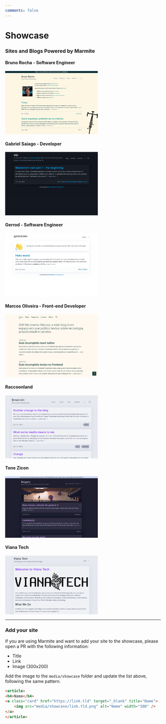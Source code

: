 ```yaml
---
comments: false
---
```

# Showcase

### Sites and Blogs Powered by Marmite

<!--

List of sites powered by Marmite

Title, link, image
Bruno Rocha, https://rochacbruno.com, rochacbruno.com.png
Gabriel Saiago - Developer, https://grsaiago.github.io/wipblog, grsaiago.github.io__wipblog.png
Gerrod - Software Engineer, https://gerrod.com, gerrod.dev.png
Marcos Oliveira - Front-end Developer, https://blog.bymarcos.com, blog.bymarcos.com.png
Racoonland, https://racoonland.us, racoonland.us.png
Tone, Zicon - Digital Artist, https://blog.zicon.no, blog.zicon.no.png
Viana Tech, https://vianatech.pt, vianatech.pt.png
 -->

<article>
<h4>Bruno Rocha - Software Engineer</h4>
<a class="card" href="https://rochacbruno.com" target="_blank" title="Bruno Rocha">
    <img src="media/showcase/rochacbruno.com.png" alt="Bruno Rocha" width="300" />
</a>
</article>

<article>
<h4>Gabriel Saiago - Developer</h4>
<a class="card" href="https://grsaiago.github.io/wipblog" target="_blank" title="Gabriel Saiago">
    <img src="media/showcase/grsaiago.github.io__wipblog.png" alt="Gabriel Saiago" width="300" />
</a>
</article>

<article>
<h4>Gerrod - Software Engineer</h4>
<a class="card" href="https://gerrod.dev" target="_blank" title="Gerrod">
    <img src="media/showcase/gerrod.dev.png" alt="Gerrod" width="300" />
</a>
</article>

<article>
<h4>Marcos Oliveira - Front-end Developer</h4>
<a class="card" href="https://blog.bymarcos.com" target="_blank" title="Marcos Oliveira">
    <img src="media/showcase/blog.bymarcos.com.png" alt="Marcos Oliveira" width="300" />
</a>
</article>

<article>
<h4>Raccoonland</h4>
<a class="card" href="https://raccoonland.us" target="_blank" title="raccoonland">
    <img src="media/showcase/raccoonland.us.png" alt="Racoonland" width="300" />
</a>
</article>

<article>
<h4>Tone Zicon</h4>
<a class="card" href="https://blog.zicon.no" target="_blank" title="zicon">
    <img src="media/showcase/blog.zicon.no.png" alt="Zicon" width="300" />
</a>
</article>

<article>
<h4>Viana Tech</h4>
<a class="card" href="https://vianatech.pt" target="_blank" title="Viana Tech">
    <img src="media/showcase/vianatech.pt.png" alt="Viana Tech" width="300" />
</a>
</article>

---

### Add your site

If you are using Marmite and want to add your site to the showcase, please open a PR with the following information:

- Title
- Link
- Image (300x200)

Add the image to the `media/showcase` folder and update the list above, following the same pattern.

```html
<article>
<h4>Name</h4>
<a class="card" href="https://link.tld" target="_blank" title="Name">
    <img src="media/showcase/link.tld.png" alt="Name" width="300" />
</a>
</article>
```
